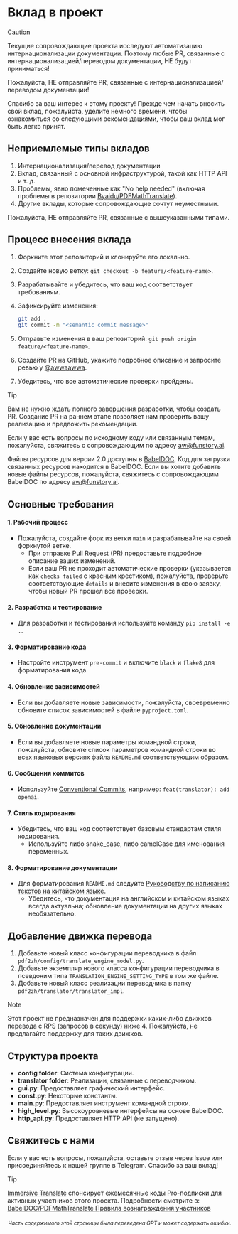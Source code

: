 # Вклад в проект

> [!CAUTION]
>
> Текущие сопровождающие проекта исследуют автоматизацию интернационализации документации. Поэтому любые PR, связанные с интернационализацией/переводом документации, НЕ будут приниматься!
>
> Пожалуйста, НЕ отправляйте PR, связанные с интернационализацией/переводом документации!

Спасибо за ваш интерес к этому проекту! Прежде чем начать вносить свой вклад, пожалуйста, уделите немного времени, чтобы ознакомиться со следующими рекомендациями, чтобы ваш вклад мог быть легко принят.

## Неприемлемые типы вкладов

1. Интернационализация/перевод документации  
2. Вклад, связанный с основной инфраструктурой, такой как HTTP API и т. д.  
3. Проблемы, явно помеченные как "No help needed" (включая проблемы в репозитории [Byaidu/PDFMathTranslate](https://github.com/Byaidu/PDFMathTranslate/issues)).  
4. Другие вклады, которые сопровождающие сочтут неуместными.  

Пожалуйста, НЕ отправляйте PR, связанные с вышеуказанными типами.

## Процесс внесения вклада

1. Форкните этот репозиторий и клонируйте его локально.
2. Создайте новую ветку: `git checkout -b feature/<feature-name>`.
3. Разрабатывайте и убедитесь, что ваш код соответствует требованиям.
4. Зафиксируйте изменения:
   ```bash
   git add .
   git commit -m "<semantic commit message>"
   ```

5. Отправьте изменения в ваш репозиторий: `git push origin feature/<feature-name>`.
6. Создайте PR на GitHub, укажите подробное описание и запросите ревью у [@awwaawwa](https://github.com/awwaawwa).
7. Убедитесь, что все автоматические проверки пройдены.

> [!TIP]
>
> Вам не нужно ждать полного завершения разработки, чтобы создать PR. Создание PR на раннем этапе позволяет нам проверить вашу реализацию и предложить рекомендации.
>
> Если у вас есть вопросы по исходному коду или связанным темам, пожалуйста, свяжитесь с сопровождающим по адресу aw@funstory.ai.
>
> Файлы ресурсов для версии 2.0 доступны в [BabelDOC](https://github.com/funstory-ai/BabelDOC). Код для загрузки связанных ресурсов находится в BabelDOC. Если вы хотите добавить новые файлы ресурсов, пожалуйста, свяжитесь с сопровождающим BabelDOC по адресу aw@funstory.ai.

## Основные требования

<h4 id="sop">1. Рабочий процесс</h4>

- Пожалуйста, создайте форк из ветки `main` и разрабатывайте на своей форкнутой ветке.
   - При отправке Pull Request (PR) предоставьте подробное описание ваших изменений.
   - Если ваш PR не проходит автоматические проверки (указывается как `checks failed` с красным крестиком), пожалуйста, проверьте соответствующие `details` и внесите изменения в свою заявку, чтобы новый PR прошел все проверки.


<h4 id="разработка&тестирование">2. Разработка и тестирование</h4>

- Для разработки и тестирования используйте команду `pip install -e .`.

<h4 id="format">3. Форматирование кода</h4>

- Настройте инструмент `pre-commit` и включите `black` и `flake8` для форматирования кода.


<h4 id="requpdate">4. Обновление зависимостей</h4>

- Если вы добавляете новые зависимости, пожалуйста, своевременно обновите список зависимостей в файле `pyproject.toml`.

<h4 id="docupdate">5. Обновление документации</h4>

- Если вы добавляете новые параметры командной строки, пожалуйста, обновите список параметров командной строки во всех языковых версиях файла `README.md` соответствующим образом.

<h4 id="commitmsg">6. Сообщения коммитов</h4>

- Используйте [Conventional Commits](https://www.conventionalcommits.org/en/v1.0.0/), например: `feat(translator): add openai`.


<h4 id="codestyle">7. Стиль кодирования</h4>

- Убедитесь, что ваш код соответствует базовым стандартам стиля кодирования.
   - Используйте либо snake_case, либо camelCase для именования переменных.


<h4 id="doctypo">8. Форматирование документации</h4>

- Для форматирования `README.md` следуйте [Руководству по написанию текстов на китайском языке](https://github.com/sparanoid/chinese-copywriting-guidelines).
   - Убедитесь, что документация на английском и китайском языках всегда актуальна; обновление документации на других языках необязательно.

## Добавление движка перевода

1. Добавьте новый класс конфигурации переводчика в файл `pdf2zh/config/translate_engine_model.py`.
2. Добавьте экземпляр нового класса конфигурации переводчика в псевдоним типа `TRANSLATION_ENGINE_SETTING_TYPE` в том же файле.
3. Добавьте новый класс реализации переводчика в папку `pdf2zh/translator/translator_impl`.

> [!NOTE]
>
> Этот проект не предназначен для поддержки каких-либо движков перевода с RPS (запросов в секунду) ниже 4. Пожалуйста, не предлагайте поддержку для таких движков.

## Структура проекта

- **config folder**: Система конфигурации.
- **translator folder**: Реализации, связанные с переводчиком.
- **gui.py**: Предоставляет графический интерфейс.
- **const.py**: Некоторые константы.
- **main.py**: Предоставляет инструмент командной строки.
- **high_level.py**: Высокоуровневые интерфейсы на основе BabelDOC.
- **http_api.py**: Предоставляет HTTP API (не запущено).

## Свяжитесь с нами

Если у вас есть вопросы, пожалуйста, оставьте отзыв через Issue или присоединяйтесь к нашей группе в Telegram. Спасибо за ваш вклад!

> [!TIP]
>
> [Immersive Translate](https://immersivetranslate.com) спонсирует ежемесячные коды Pro-подписки для активных участников этого проекта. Подробности смотрите в: [BabelDOC/PDFMathTranslate Правила вознаграждения участников](https://funstory-ai.github.io/BabelDOC/CONTRIBUTOR_REWARD/)

<div align="right"> 
<h6><small>Часть содержимого этой страницы была переведена GPT и может содержать ошибки.</small></h6>